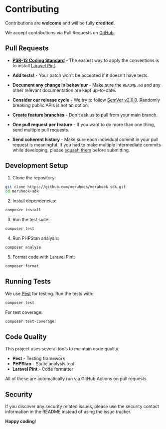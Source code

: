 # Contributing

Contributions are **welcome** and will be fully **credited**.

We accept contributions via Pull Requests on [GitHub](https://github.com/meruhook/meruhook-sdk).

## Pull Requests

- **[PSR-12 Coding Standard](https://github.com/php-fig/fig-standards/blob/master/accepted/PSR-12-coding-style-guide.md)** - The easiest way to apply the conventions is to install [Laravel Pint](https://laravel.com/docs/pint).

- **Add tests!** - Your patch won't be accepted if it doesn't have tests.

- **Document any change in behaviour** - Make sure the `README.md` and any other relevant documentation are kept up-to-date.

- **Consider our release cycle** - We try to follow [SemVer v2.0.0](http://semver.org/). Randomly breaking public APIs is not an option.

- **Create feature branches** - Don't ask us to pull from your main branch.

- **One pull request per feature** - If you want to do more than one thing, send multiple pull requests.

- **Send coherent history** - Make sure each individual commit in your pull request is meaningful. If you had to make multiple intermediate commits while developing, please [squash them](http://www.git-scm.com/book/en/v2/Git-Tools-Rewriting-History#Changing-Multiple-Commit-Messages) before submitting.

## Development Setup

1. Clone the repository:
```bash
git clone https://github.com/meruhook/meruhook-sdk.git
cd meruhook-sdk
```

2. Install dependencies:
```bash
composer install
```

3. Run the test suite:
```bash
composer test
```

4. Run PHPStan analysis:
```bash
composer analyse
```

5. Format code with Laravel Pint:
```bash
composer format
```

## Running Tests

We use [Pest](https://pestphp.com/) for testing. Run the tests with:

```bash
composer test
```

For test coverage:
```bash
composer test-coverage
```

## Code Quality

This project uses several tools to maintain code quality:

- **Pest** - Testing framework
- **PHPStan** - Static analysis tool
- **Laravel Pint** - Code formatter

All of these are automatically run via GitHub Actions on pull requests.

## Security

If you discover any security related issues, please use the security contact information in the README instead of using the issue tracker.

**Happy coding**!